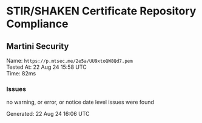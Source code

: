 # STIR/SHAKEN Certificate Repository Compliance

## Martini Security

Name: `https://p.mtsec.me/2e5a/UU9xtoQW8Qd7.pem`\
Tested At: 22 Aug 24 15:58 UTC\
Time: 82ms

### Issues

no warning, or error, or notice date level issues were found

Generated: 22 Aug 24 16:06 UTC